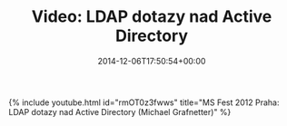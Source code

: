 ﻿---
ref: video-ldap-active-directory
title: 'Video: LDAP dotazy nad&nbsp;Active Directory'
date: 2014-12-06T17:50:54+00:00
layout: post
lang: sk
image: /assets/images/cover/msfest2012_ldap_dotazy.jpg
permalink: /sk/ldap-dotazy-nad-active-directory/
tags:
    - 'Active Directory'
    - LDAP
    - PowerShell
    - Prednášky
    - Video
---

<!--more-->

{% include youtube.html id="rmOT0z3fwws" title="MS Fest 2012 Praha: LDAP dotazy nad Active Directory (Michael Grafnetter)" %}
